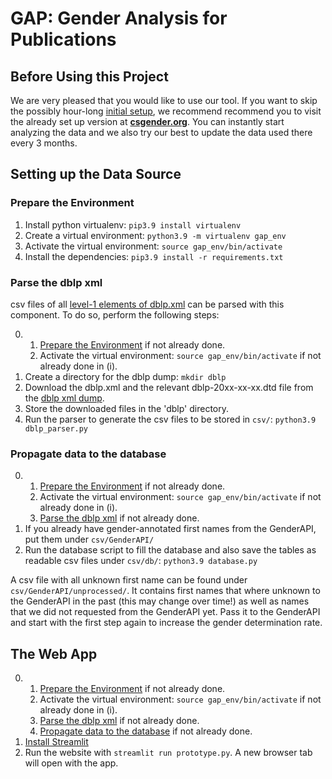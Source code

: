 # GAP: Gender Analysis for Publications

## Before Using this Project

We are very pleased that you would like to use our tool.
If you want to skip the possibly hour-long [initial setup](#setting-up-the-data-source), we recommend recommend you to visit the already set up version at **[csgender.org](https://csgender.org/)**.
You can instantly start analyzing the data and we also try our best to update the data used there every 3 months.

## Setting up the Data Source

### Prepare the Environment

1. Install python virtualenv: `pip3.9 install virtualenv`
2. Create a virtual environment: `python3.9 -m virtualenv gap_env`
3. Activate the virtual environment: `source gap_env/bin/activate`
4. Install the dependencies: `pip3.9 install -r requirements.txt`

### Parse the dblp xml

csv files of all [level-1 elements of dblp.xml](https://dblp.org/faq/16154937.html) can be parsed with this component.
To do so, perform the following steps:

0.
   1. [Prepare the Environment](#prepare-the-environment) if not already done.
   2. Activate the virtual environment: `source gap_env/bin/activate` if not already done in (i).
1. Create a directory for the dblp dump: `mkdir dblp`
2. Download the dblp.xml and the relevant dblp-20xx-xx-xx.dtd file from the [dblp xml dump](https://dblp.org/xml/).
3. Store the downloaded files in the 'dblp' directory.
4. Run the parser to generate the csv files to be stored in `csv/`: `python3.9 dblp_parser.py`

### Propagate data to the database

0.
   1. [Prepare the Environment](#prepare-the-environment) if not already done.
   2. Activate the virtual environment: `source gap_env/bin/activate` if not already done in (i).
   3. [Parse the dblp xml](#parse-the-dblp-xml) if not already done.
1. If you already have gender-annotated first names from the GenderAPI, put them under `csv/GenderAPI/`
2. Run the database script to fill the database and also save the tables as readable csv files under `csv/db/`:
`python3.9 database.py`

A csv file with all unknown first name can be found under `csv/GenderAPI/unprocessed/`. It contains first names that
where unknown to the GenderAPI in the past (this may change over time!) as well as names that we did not requested from
the GenderAPI yet. Pass it to the GenderAPI and start with the first step again to increase the gender
determination rate.

## The Web App

0.
   1. [Prepare the Environment](#prepare-the-environment) if not already done.
   2. Activate the virtual environment: `source gap_env/bin/activate` if not already done in (i).
   3. [Parse the dblp xml](#parse-the-dblp-xml) if not already done.
   4. [Propagate data to the database](#propagate-data-to-the-database) if not already done.
1. [Install Streamlit](https://docs.streamlit.io/library/get-started/installation)
2. Run the website with `streamlit run prototype.py`. A new browser tab will open with the app.
